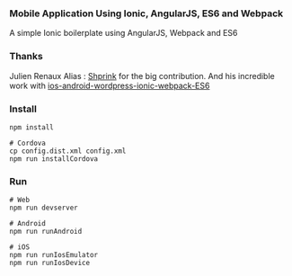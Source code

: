 ### Mobile Application Using Ionic, AngularJS, ES6 and Webpack

A simple Ionic boilerplate using AngularJS, Webpack and ES6

### Thanks
Julien Renaux Alias : [Shprink](https://github.com/shprink) for the big contribution.
And his incredible work with [ios-android-wordpress-ionic-webpack-ES6](https://github.com/shprink/ios-android-wordpress-ionic-webpack-ES6) 

### Install

```
npm install

# Cordova
cp config.dist.xml config.xml
npm run installCordova
```

### Run

```
# Web
npm run devserver

# Android
npm run runAndroid

# iOS
npm run runIosEmulator
npm run runIosDevice
```
